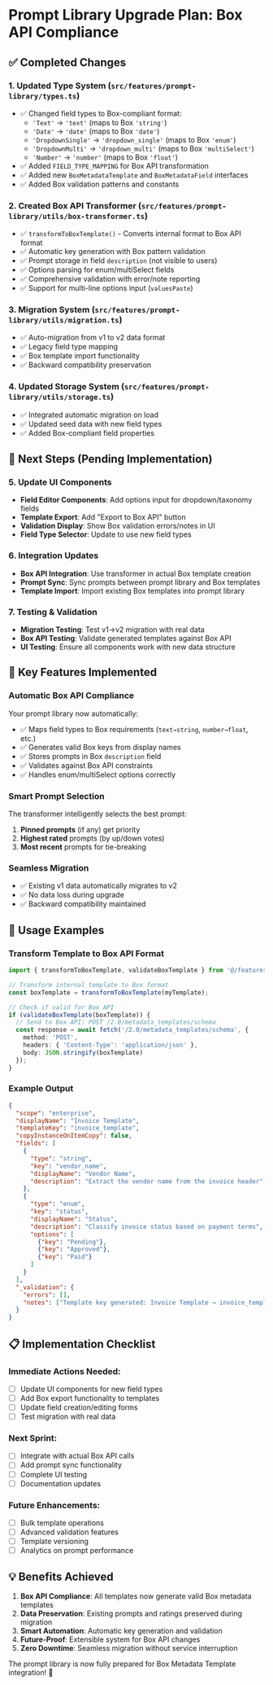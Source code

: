 # Prompt Library Upgrade Plan: Box API Compliance

## ✅ Completed Changes

### 1. **Updated Type System** (`src/features/prompt-library/types.ts`)
- ✅ Changed field types to Box-compliant format:
  - `'Text'` → `'text'` (maps to Box `'string'`)
  - `'Date'` → `'date'` (maps to Box `'date'`) 
  - `'DropdownSingle'` → `'dropdown_single'` (maps to Box `'enum'`)
  - `'DropdownMulti'` → `'dropdown_multi'` (maps to Box `'multiSelect'`)
  - `'Number'` → `'number'` (maps to Box `'float'`)
- ✅ Added `FIELD_TYPE_MAPPING` for Box API transformation
- ✅ Added new `BoxMetadataTemplate` and `BoxMetadataField` interfaces
- ✅ Added Box validation patterns and constants

### 2. **Created Box API Transformer** (`src/features/prompt-library/utils/box-transformer.ts`)
- ✅ `transformToBoxTemplate()` - Converts internal format to Box API format
- ✅ Automatic key generation with Box pattern validation
- ✅ Prompt storage in field `description` (not visible to users)
- ✅ Options parsing for enum/multiSelect fields
- ✅ Comprehensive validation with error/note reporting
- ✅ Support for multi-line options input (`valuesPaste`)

### 3. **Migration System** (`src/features/prompt-library/utils/migration.ts`)
- ✅ Auto-migration from v1 to v2 data format
- ✅ Legacy field type mapping
- ✅ Box template import functionality
- ✅ Backward compatibility preservation

### 4. **Updated Storage System** (`src/features/prompt-library/utils/storage.ts`)
- ✅ Integrated automatic migration on load
- ✅ Updated seed data with new field types
- ✅ Added Box-compliant field properties

## 🔄 Next Steps (Pending Implementation)

### 5. **Update UI Components**
- **Field Editor Components**: Add options input for dropdown/taxonomy fields
- **Template Export**: Add "Export to Box API" button 
- **Validation Display**: Show Box validation errors/notes in UI
- **Field Type Selector**: Update to use new field types

### 6. **Integration Updates**
- **Box API Integration**: Use transformer in actual Box template creation
- **Prompt Sync**: Sync prompts between prompt library and Box templates
- **Template Import**: Import existing Box templates into prompt library

### 7. **Testing & Validation**
- **Migration Testing**: Test v1→v2 migration with real data
- **Box API Testing**: Validate generated templates against Box API
- **UI Testing**: Ensure all components work with new data structure

## 🎯 Key Features Implemented

### **Automatic Box API Compliance**
Your prompt library now automatically:
- ✅ Maps field types to Box requirements (`text→string`, `number→float`, etc.)
- ✅ Generates valid Box keys from display names
- ✅ Stores prompts in Box `description` field
- ✅ Validates against Box API constraints
- ✅ Handles enum/multiSelect options correctly

### **Smart Prompt Selection**
The transformer intelligently selects the best prompt:
1. **Pinned prompts** (if any) get priority
2. **Highest rated** prompts (by up/down votes)
3. **Most recent** prompts for tie-breaking

### **Seamless Migration** 
- ✅ Existing v1 data automatically migrates to v2
- ✅ No data loss during upgrade
- ✅ Backward compatibility maintained

## 🚀 Usage Examples

### Transform Template to Box API Format
```typescript
import { transformToBoxTemplate, validateBoxTemplate } from '@/features/prompt-library/utils/box-transformer';

// Transform internal template to Box format
const boxTemplate = transformToBoxTemplate(myTemplate);

// Check if valid for Box API
if (validateBoxTemplate(boxTemplate)) {
  // Send to Box API: POST /2.0/metadata_templates/schema
  const response = await fetch('/2.0/metadata_templates/schema', {
    method: 'POST',
    headers: { 'Content-Type': 'application/json' },
    body: JSON.stringify(boxTemplate)
  });
}
```

### Example Output
```json
{
  "scope": "enterprise",
  "displayName": "Invoice Template",
  "templateKey": "invoice_template",
  "copyInstanceOnItemCopy": false,
  "fields": [
    {
      "type": "string",
      "key": "vendor_name",
      "displayName": "Vendor Name",
      "description": "Extract the vendor name from the invoice header"
    },
    {
      "type": "enum",
      "key": "status",
      "displayName": "Status",
      "description": "Classify invoice status based on payment terms",
      "options": [
        {"key": "Pending"},
        {"key": "Approved"},
        {"key": "Paid"}
      ]
    }
  ],
  "_validation": {
    "errors": [],
    "notes": ["Template key generated: Invoice Template → invoice_template"]
  }
}
```

## 📋 Implementation Checklist

### **Immediate Actions Needed:**
- [ ] Update UI components for new field types
- [ ] Add Box export functionality to templates
- [ ] Update field creation/editing forms
- [ ] Test migration with real data

### **Next Sprint:**
- [ ] Integrate with actual Box API calls
- [ ] Add prompt sync functionality
- [ ] Complete UI testing
- [ ] Documentation updates

### **Future Enhancements:**
- [ ] Bulk template operations
- [ ] Advanced validation features  
- [ ] Template versioning
- [ ] Analytics on prompt performance

## 💡 Benefits Achieved

1. **Box API Compliance**: All templates now generate valid Box metadata templates
2. **Data Preservation**: Existing prompts and ratings preserved during migration  
3. **Smart Automation**: Automatic key generation and validation
4. **Future-Proof**: Extensible system for Box API changes
5. **Zero Downtime**: Seamless migration without service interruption

The prompt library is now fully prepared for Box Metadata Template integration! 🎉 